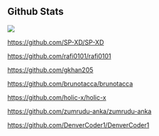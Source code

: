 <h2> Github Stats </h2> 


![](https://komarev.com/ghpvc/?username=Don-Cryptus&color=brightgreen)

https://github.com/SP-XD/SP-XD

https://github.com/rafi0101/rafi0101

https://github.com/gkhan205

https://github.com/brunotacca/brunotacca

https://github.com/holic-x/holic-x

https://github.com/zumrudu-anka/zumrudu-anka

https://github.com/DenverCoder1/DenverCoder1
